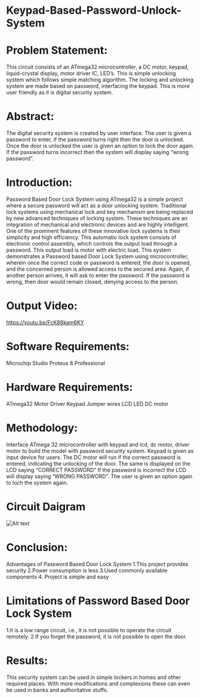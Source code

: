 # Keypad-Based-Password-Unlock-System
# Problem Statement:
This circuit consists of an ATmega32 microcontroller, a DC motor, keypad, liquid-crystal display, motor driver IC, LED’s. This is simple unlocking system which follows simple matching algorithm. The locking and unlocking system are made based on password, interfacing the keypad. This is more user friendly as it is digital security system.
 

# Abstract:
The digital security system is created by user interface. The user is given a password to enter, if the password turns right then the door is unlocked. Once the door is unlocked the user is given an option to lock the door again. If the password turns incorrect then the system will display saying “wrong password”.

# Introduction:
Password Based Door Lock System using ATmega32 is a simple project where a secure password will act as a door unlocking system. Traditional lock systems using mechanical lock and key mechanism are being replaced by new advanced techniques of locking system. These techniques are an integration of mechanical and electronic devices and are highly intelligent. One of the prominent features of these innovative lock systems is their simplicity and high efficiency.
This automatic lock system consists of electronic control assembly, which controls the output load through a password. This output load is motor with electric load.
This system demonstrates a Password based Door Lock System using microcontroller, wherein once the correct code or password is entered, the door is opened, and the concerned person is allowed access to the secured area. 
Again, if another person arrives, it will ask to enter the password. If the password is wrong, then door would remain closed, denying access to the person.

# Output Video:
https://youtu.be/FcK88kam6KY

# Software Requirements:
 Microchip Studio
 Proteus 8 Professional

# Hardware Requirements:
ATmega32
 Motor Driver
Keypad
Jumper wires
LCD
LED
DC motor

# Methodology:
Interface ATmega 32 microcontroller with keypad and lcd, dc motor, driver motor to build the model with password security system.
Keypad is given as input device for users.
The DC motor will run if the correct password is entered, indicating the unlocking of the door.
The same is displayed on the LCD saying
                    “CORRECT PASSWORD”
If the password is incorrect the LCD will display saying “WRONG PASSWORD”.
The user is given an option again to loch the system again.
# Circuit Daigram
![Alt text](/Users/soumyakatagihalli/Desktop/hey.png "Optional title")

# Conclusion:
Advantages of Password Based Door Lock System
1.This project provides security
2.Power consumption is less
3.Used commonly available components
4. Project is simple and easy

# Limitations of Password Based Door Lock System
1.It is a low range circuit, i.e., it is not possible to operate the circuit remotely.
2.If you forget the password, it is not possible to open the door.

# Results:
This security system can be used in simple lockers in homes and other required places. With more modifications and complexions these can even be used in banks and authoritative stuffs.



